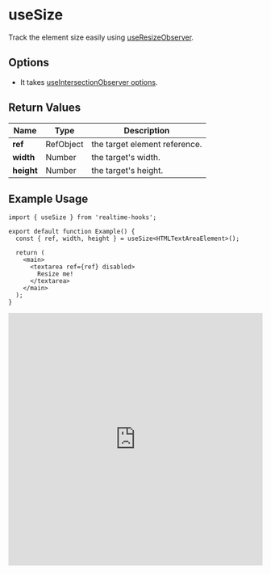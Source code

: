 # useSize

Track the element size easily using [useResizeObserver](./useResizeObserver).

## Options

- It takes [useIntersectionObserver options](./useResizeObserver#parameters).

## Return Values

| Name       | Type      | Description                   |
| ---------- | --------- | ----------------------------- |
| **ref**    | RefObject | the target element reference. |
| **width**  | Number    | the target's width.           |
| **height** | Number    | the target's height.          |

## Example Usage

```tsx
import { useSize } from 'realtime-hooks';

export default function Example() {
  const { ref, width, height } = useSize<HTMLTextAreaElement>();

  return (
    <main>
      <textarea ref={ref} disabled>
        Resize me!
      </textarea>
    </main>
  );
}
```

<iframe src="https://codesandbox.io/embed/usesize-zt7jfj?fontsize=14&hidenavigation=1&module=%2Fsrc%2FComponent.tsx&theme=dark" style="width:100%; height:500px; border:0; overflow:hidden;" title="useSize" allow="accelerometer; ambient-light-sensor; camera; encrypted-media; geolocation; gyroscope; hid; microphone; midi; payment; usb; vr; xr-spatial-tracking" sandbox="allow-forms allow-modals allow-popups allow-presentation allow-same-origin allow-scripts"></iframe>
